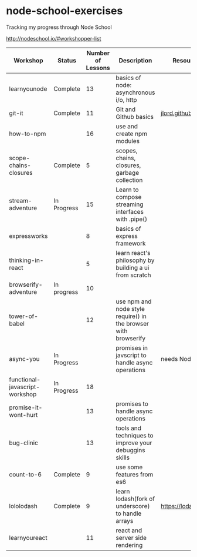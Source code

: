 # node-school-exercises

Tracking my progress through Node School

http://nodeschool.io/#workshopper-list

|Workshop|Status|Number of Lessons|Description|Resources|
|-------------|------|---|---|---|
|learnyounode|Complete|13|basics of node: asynchronous i/o, http||
|git-it|Complete|11|Git and Github basics|[jlord.github.io/git-it](http://jlord.github.io/git-it)|
|how-to-npm||16|use and create npm modules||
|scope-chains-closures|Complete|5|scopes, chains, closures, garbage collection||
|stream-adventure|In Progress|15|Learn to compose streaming interfaces with .pipe()||
|expressworks||8|basics of express framework||
|thinking-in-react||5|learn react's philosophy by building a ui from scratch||
|browserify-adventure|In progress|10|||
|tower-of-babel||12|use npm and node style require() in the browser with browserify||
|async-you|In Progress||promises in javscript to handle async operations|needs Node 5.0|
|functional-javascript-workshop|In Progress|18|||
|promise-it-wont-hurt||13|promises to handle async operations||
|bug-clinic||13|tools and techniques to improve your debuggins skills||
|count-to-6|Complete|9|use some features from es6||
|lololodash|Complete|9|learn lodash(fork of underscore) to handle arrays|https://lodash.com/|
|learnyoureact||11|react and server side rendering||

